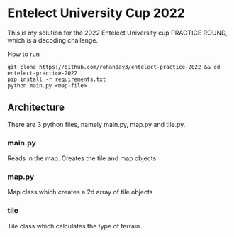 # Entelect University Cup 2022
This is my  solution for the 2022 Entelect University cup PRACTICE ROUND, which is a decoding challenge.

How to run
```
git clone https://github.com/rohanday3/entelect-practice-2022 && cd entelect-practice-2022
pip install -r requirements.txt
python main.py <map-file>
```
## Architecture
There are 3 python files, namely main.py, map.py and tile.py.
### main.py
Reads in the map.
Creates the tile and map objects
### map.py
Map class which creates a 2d array of tile objects
### tile
Tile class which calculates the type of terrain
